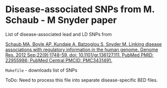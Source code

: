 Disease-associated SNPs from M. Schaub - M Snyder paper
========================================================

List of disease-associated lead and LD SNPs from

[Schaub MA, Boyle AP, Kundaje A, Batzoglou S, Snyder M. Linking disease
associations with regulatory information in the human genome. Genome Res. 2012
Sep;22(9):1748-59. doi: 10.1101/gr.136127.111. PubMed PMID: 22955986; PubMed
Central PMCID: PMC3431491.](http://www.pubmedcentral.nih.gov/articlerender.fcgi?artid=3431491)

`Makefile` - downloads list of SNPs

ToDo: Need to process this file into separate disease-specific BED files.